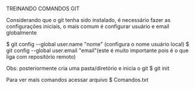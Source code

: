 TREINANDO COMANDOS GIT

Considerando que o git tenha sido instalado, é necessário fazer as configurações iniciais, o mais comum é configurar usuário e email globalmente

$ git config --global user.name "nome" (configura o nome usuário local)
$ git config --global user.email "email"(este é muito importante pois é o que liga com repositório remoto)

Obs: posteriormente cria uma pasta/diretório e inicia o git
$ git init

Para ver mais comandos acessar arquivo $ Comandos.txt